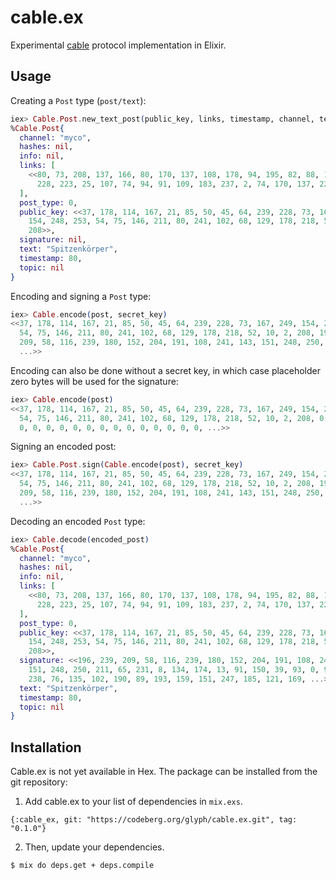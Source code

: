 # cable.ex

Experimental [cable](https://github.com/cabal-club/cable) protocol implementation in Elixir.

## Usage

Creating a `Post` type (`post/text`):

```elixir
iex> Cable.Post.new_text_post(public_key, links, timestamp, channel, text)         
%Cable.Post{
  channel: "myco",
  hashes: nil,
  info: nil,
  links: [
    <<80, 73, 208, 137, 166, 80, 170, 137, 108, 178, 94, 195, 82, 88, 101, 59,
      228, 223, 25, 107, 74, 94, 91, 109, 183, 237, 2, 74, 170, 137, 225, 179>>
  ],
  post_type: 0,
  public_key: <<37, 178, 114, 167, 21, 85, 50, 45, 64, 239, 228, 73, 167, 249,
    154, 248, 253, 54, 75, 146, 211, 80, 241, 102, 68, 129, 178, 218, 52, 10, 2,
    208>>,
  signature: nil,
  text: "Spitzenkörper",
  timestamp: 80,
  topic: nil
}
```

Encoding and signing a `Post` type:

```elixir
iex> Cable.encode(post, secret_key)
<<37, 178, 114, 167, 21, 85, 50, 45, 64, 239, 228, 73, 167, 249, 154, 248, 253,
  54, 75, 146, 211, 80, 241, 102, 68, 129, 178, 218, 52, 10, 2, 208, 196, 239,
  209, 58, 116, 239, 180, 152, 204, 191, 108, 241, 143, 151, 248, 250, 211, 65,
  ...>>
```

Encoding can also be done without a secret key, in which case placeholder zero
bytes will be used for the signature:

```elixir
iex> Cable.encode(post)
<<37, 178, 114, 167, 21, 85, 50, 45, 64, 239, 228, 73, 167, 249, 154, 248, 253,
  54, 75, 146, 211, 80, 241, 102, 68, 129, 178, 218, 52, 10, 2, 208, 0, 0, 0, 0,
  0, 0, 0, 0, 0, 0, 0, 0, 0, 0, 0, 0, 0, 0, ...>>
```

Signing an encoded post:

```elixir
iex> Cable.Post.sign(Cable.encode(post), secret_key)
<<37, 178, 114, 167, 21, 85, 50, 45, 64, 239, 228, 73, 167, 249, 154, 248, 253,
  54, 75, 146, 211, 80, 241, 102, 68, 129, 178, 218, 52, 10, 2, 208, 196, 239,
  209, 58, 116, 239, 180, 152, 204, 191, 108, 241, 143, 151, 248, 250, 211, 65,
  ...>>
```

Decoding an encoded `Post` type:

```elixir
iex> Cable.decode(encoded_post)
%Cable.Post{
  channel: "myco",
  hashes: nil,
  info: nil,
  links: [
    <<80, 73, 208, 137, 166, 80, 170, 137, 108, 178, 94, 195, 82, 88, 101, 59,
      228, 223, 25, 107, 74, 94, 91, 109, 183, 237, 2, 74, 170, 137, 225, 179>>
  ],
  post_type: 0,
  public_key: <<37, 178, 114, 167, 21, 85, 50, 45, 64, 239, 228, 73, 167, 249,
    154, 248, 253, 54, 75, 146, 211, 80, 241, 102, 68, 129, 178, 218, 52, 10, 2,
    208>>,
  signature: <<196, 239, 209, 58, 116, 239, 180, 152, 204, 191, 108, 241, 143,
    151, 248, 250, 211, 65, 231, 8, 134, 174, 13, 91, 150, 39, 93, 0, 96, 104,
    238, 76, 135, 102, 190, 89, 193, 159, 151, 247, 185, 121, 169, ...>>,
  text: "Spitzenkörper",
  timestamp: 80,
  topic: nil
}
```

## Installation

Cable.ex is not yet available in Hex. The package can be installed from the git
repository:

1. Add cable.ex to your list of dependencies in `mix.exs`.

`{:cable_ex, git: "https://codeberg.org/glyph/cable.ex.git", tag: "0.1.0"}`

2. Then, update your dependencies.

`$ mix do deps.get + deps.compile`
